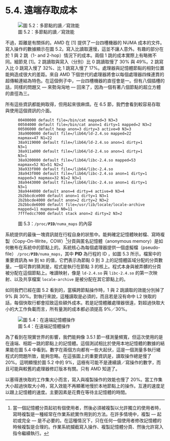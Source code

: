 # 5.4. 遠端存取成本

<figure>
  <img src="../assets/figure-5.2.png" alt="圖 5.2：多節點的讀／寫效能">
  <figcaption>圖 5.2：多節點的讀／寫效能</figcaption>
</figure>

不過，距離是有關係的。AMD 在 [1] 提供了一台四槽機器的 NUMA 成本的文件。寫入操作的數據顯示在圖 5.2。寫入比讀取還慢，這並不讓人意外。有趣的部分在於 1 與 2 跳（1- and 2-hop）情況下的成本。兩個 1 跳的成本實際上有略微不同。細節見 [1]。2 跳讀取與寫入（分別）比 0 跳讀取慢了 30% 與 49%。2 跳寫入比 0 跳寫入慢了 32%、比 1 跳寫入慢了 17%。處理器與記憶體節點的相對位置能夠造成很大的差距。來自 AMD 下個世代的處理器將會以每個處理器四條連貫的超傳輸連結為特色。在這個例子中，一台四槽機器的直徑會是一。但有八個插槽的話，同樣的問題又 –– 來勢洶洶地 –– 回來了，因為一個有著八個節點的超立方體的直徑為三。

所有這些資訊都能夠取得，但用起來很麻煩。在 6.5 節，我們會看到較容易存取與使用這個資訊的介面。

<figure>
  <pre><code>00400000 default file=/bin/cat mapped=3 N3=3
00504000 default file=/bin/cat anon=1 dirty=1 mapped=2 N3=2
00506000 default heap anon=3 dirty=3 active=0 N3=3
38a9000000 default file=/lib64/ld-2.4.so mapped=22 mapmax=47 N1=22
38a9119000 default file=/lib64/ld-2.4.so anon=1 dirty=1 N3=1
38a911a000 default file=/lib64/ld-2.4.so anon=1 dirty=1 N3=1
38a9200000 default file=/lib64/libc-2.4.so mapped=53 mapmax=52 N1=51 N2=2
38a933f000 default file=/lib64/libc-2.4.so
38a943f000 default file=/lib64/libc-2.4.so anon=1 dirty=1 mapped=3 mapmax=32 N1=2 N3=1
38a9443000 default file=/lib64/libc-2.4.so anon=1 dirty=1 N3=1
38a9444000 default anon=4 dirty=4 active=0 N3=4
2b2bbcdce000 default anon=1 dirty=1 N3=1
2b2bbcde4000 default anon=2 dirty=2 N3=2
2b2bbcde6000 default file=/usr/lib/locale/locale-archive mapped=11 mapmax=8 N0=11
7fffedcc7000 default stack anon=2 dirty=2 N3=2</code></pre>
  <figcaption>圖 5.3：<code>/proc/<strong>PID</strong>/numa_maps</code> 的內容</figcaption>
</figure>

系統提供的最後一塊資訊就在行程自身的狀態中。能夠確定記憶體映射檔、寫時複製（Copy-On-Write，COW）[^27]分頁與匿名記憶體（anonymous memory）是如何散布在系統中的節點上的。系統核心為每個處理器提供一個虛擬檔（pseudo-file） <code>/proc/<strong>PID</strong>/numa_maps</code>，其中 **PID** 為行程的 ID ，如圖 5.3 所示。檔案中的重要資訊為 `N0` 到 `N3` 的值，它們表示為節點 0 到 3 上的記憶體區域分配的分頁數量。一個可靠的猜測是，程式是執行在節點 3 的核上。程式本身與被弄髒的分頁被分配在這個節點上。唯讀映射，像是 `ld-2.4.so` 與 `libc-2.4.so` 的第一次映射、以及共享檔案 `locale-archive` 是被分配在其它節點上的。

如同我們已經在圖 5.2 看到的，當橫跨節點操作時，1 與 2 跳讀取的效能分別掉了 9% 與 30%。對執行來說，這種讀取是必須的，而且若是沒有命中 L2 快取的話，每個快取行都會招致這些額外成本。若是記憶體離處理器很遠，對超過快取大小的大工作負載而言，所有量測的成本都必須提高 9%／30%。

<figure>
  <img src="../assets/figure-5.4.png" alt="圖 5.4：在遠端記憶體操作">
  <figcaption>圖 5.4：在遠端記憶體操作</figcaption>
</figure>

為了看到在現實世界的影響，我們能夠像 3.5.1 節一樣測量頻寬，但這次使用的是在遠端、相距一跳的節點上的記憶體。這個測試相比於使用本地記憶體的數據的結果能在圖 5.4 中看到。數字在兩個方向都有一些大起伏，這是一個測量多執行緒程式的問題所致，能夠忽略。在這張圖上的重要資訊是，讀取操作總是慢了 20%。這明顯慢於圖 5.2 中的 9%，這極有可能不是連續讀／寫操作的數字，而且可能與較舊的處理器修訂版本有關。只有 AMD 知道了。

以塞得進快取的工作集大小而言，寫入與複製操作的效能也慢了 20%。當工作集大小超過快取大小時，寫入效能不再顯著地慢於本地節點上的操作。互連的速度足以跟上記憶體的速度。主要因素是花費在等待主記憶體的時間。



[^27]: 當一個記憶體分頁起初有個使用者，然後必須被複製以允許獨立的使用者時，寫時複製是一種經常在作業系統實作用到的方法。在許多情境中，複製 –– 起初或完全 –– 是不必要的。在這種情況下，只在任何一個使用者修改記憶體的時候複製是合理的。作業系統攔截寫入操作、複製記憶體分頁、然後允許寫入指令繼續執行。

